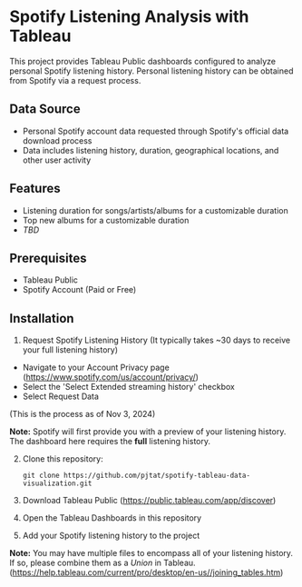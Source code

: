 # Spotify Listening Analysis with Tableau

This project provides Tableau Public dashboards configured to analyze personal Spotify listening history. Personal listening history can be obtained from Spotify via a request process. 

## Data Source
- Personal Spotify account data requested through Spotify's official data download process
- Data includes listening history, duration, geographical locations, and other user activity 

## Features
- Listening duration for songs/artists/albums for a customizable duration 
- Top new albums for a customizable duration
- *TBD*

## Prerequisites
- Tableau Public
- Spotify Account (Paid or Free)

## Installation

1. Request Spotify Listening History (It typically takes ~30 days to receive your full listening history)

- Navigate to your Account Privacy page (https://www.spotify.com/us/account/privacy/)
- Select the 'Select Extended streaming history' checkbox
- Select Request Data 

(This is the process as of Nov 3, 2024)

**Note:** Spotify will first provide you with a preview of your listening history. The dashboard here requires the **full** listening history. 

2. Clone this repository:
   ```
   git clone https://github.com/pjtat/spotify-tableau-data-visualization.git
   ```

3. Download Tableau Public (https://public.tableau.com/app/discover)

4. Open the Tableau Dashboards in this repository

5. Add your Spotify listening history to the project 

**Note:** You may have multiple files to encompass all of your listening history. If so, please combine them as a *Union* in Tableau. (https://help.tableau.com/current/pro/desktop/en-us//joining_tables.htm)